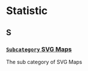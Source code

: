 # Statistic

## S

### [`Subcategory` SVG Maps](../subcategory/statistic/svg-maps.md)

The sub category of SVG Maps

